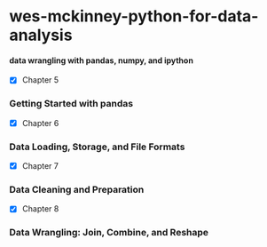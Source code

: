 # wes-mckinney-python-for-data-analysis     
#### data wrangling with pandas, numpy, and ipython    
- [X] Chapter 5
### Getting Started with pandas
- [X] Chapter 6   
### Data Loading, Storage, and File Formats
- [X] Chapter 7
### Data Cleaning and Preparation
- [X] Chapter 8
### Data Wrangling: Join, Combine, and Reshape
  
 
